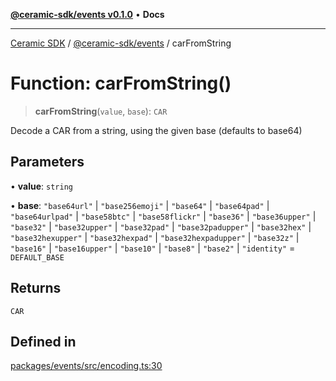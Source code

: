 [**@ceramic-sdk/events v0.1.0**](../README.md) • **Docs**

***

[Ceramic SDK](../../../README.md) / [@ceramic-sdk/events](../README.md) / carFromString

# Function: carFromString()

> **carFromString**(`value`, `base`): `CAR`

Decode a CAR from a string, using the given base (defaults to base64)

## Parameters

• **value**: `string`

• **base**: `"base64url"` \| `"base256emoji"` \| `"base64"` \| `"base64pad"` \| `"base64urlpad"` \| `"base58btc"` \| `"base58flickr"` \| `"base36"` \| `"base36upper"` \| `"base32"` \| `"base32upper"` \| `"base32pad"` \| `"base32padupper"` \| `"base32hex"` \| `"base32hexupper"` \| `"base32hexpad"` \| `"base32hexpadupper"` \| `"base32z"` \| `"base16"` \| `"base16upper"` \| `"base10"` \| `"base8"` \| `"base2"` \| `"identity"` = `DEFAULT_BASE`

## Returns

`CAR`

## Defined in

[packages/events/src/encoding.ts:30](https://github.com/ceramicstudio/ceramic-sdk/blob/a220cbca7950f690af7f3d03a0023681bb9f5426/packages/events/src/encoding.ts#L30)
